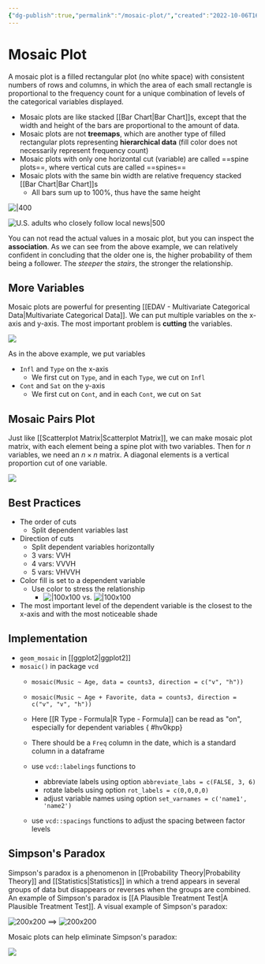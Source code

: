 ```yaml
---
{"dg-publish":true,"permalink":"/mosaic-plot/","created":"2022-10-06T16:42:45","updated":"2022-12-11T22:35:07"}
---
```



# Mosaic Plot

A mosaic plot is a filled rectangular plot (no white space) with consistent numbers of rows and columns, in which the area of each small rectangle is proportional to the frequency count for a unique combination of levels of the categorical variables displayed.

- Mosaic plots are like stacked [[Bar Chart\|Bar Chart]]s, except that the width and height of the bars are proportional to the amount of data.
- Mosaic plots are not **treemaps**, which are another type of filled rectangular plots representing **hierarchical data** (fill color does not necessarily represent frequency count)
- Mosaic plots with only one horizontal cut (variable) are called ==spine plots==, where vertical cuts are called ==spines==
- Mosaic plots with the same bin width are relative frequency stacked [[Bar Chart\|Bar Chart]]s
    - All bars sum up to 100%, thus have the same height

![|400](https://upload.wikimedia.org/wikipedia/commons/8/84/Mosaic-big.png)

![U.S. adults who closely follow local news|500](https://raw.githubusercontent.com/zcysxy/Figurebed/master/img/20221013150806.png)

You can not read the actual values in a mosaic plot, but you can inspect the **association**. As we can see from the above example, we can relatively confident in concluding that the older one is, the higher probability of them being a follower.
The *steeper* the *stairs*, the stronger the relationship.

## More Variables

Mosaic plots are powerful for presenting [[EDAV - Multivariate Categorical Data\|Multivariate Categorical Data]]. We can put multiple variables on the x-axis and y-axis. The most important problem is **cutting** the variables.

![](https://raw.githubusercontent.com/zcysxy/Figurebed/master/img/20221013185846.png)

As in the above example, we put variables

- `Infl` and `Type` on the x-axis
    - We first cut on `Type`, and in each `Type`, we cut on `Infl`
- `Cont` and `Sat` on the y-axis
    - We first cut on `Cont`, and in each `Cont`, we cut on `Sat`

## Mosaic Pairs Plot

Just like [[Scatterplot Matrix\|Scatterplot Matrix]], we can make mosaic plot matrix, with each element being a spine plot with two variables. Then for $n$ variables, we need an $n\times n$ matrix. A diagonal elements is a vertical proportion cut of one variable.

![](https://raw.githubusercontent.com/zcysxy/Figurebed/master/img/20221211221648.png)

## Best Practices

- The order of cuts
    - Split dependent variables last
- Direction of cuts
    - Split dependent variables horizontally
    - 3 vars: VVH
    - 4 vars: VVVH
    - 5 vars: VHVVH
- Color fill is set to a dependent variable
    - Use color to stress the relationship
        - <span class="alt-check alt-check-ex">![|100x100](https://raw.githubusercontent.com/zcysxy/Figurebed/master/img/20221013192907.png) vs. ![|100x100](https://raw.githubusercontent.com/zcysxy/Figurebed/master/img/20221013192932.png)</span>
- The most important level of the dependent variable is the closest to the x-axis and with the most noticeable shade

## Implementation

- `geom_mosaic` in [[ggplot2\|ggplot2]]
- `mosaic()` in package `vcd`
    - <span class="alt-check alt-check-ex">`mosaic(Music ~ Age, data = counts3, direction = c("v", "h"))`</span>
    - <span class="alt-check alt-check-ex">`mosaic(Music ~ Age + Favorite, data = counts3, direction = c("v", "v", "h"))`</span>
    - Here [[R Type - Formula\|R Type - Formula]] can be read as "on", especially for dependent variables
{ #hv0kpp}

    - There should be a `Freq` column in the date, which is a standard column in a dataframe
    - use `vcd::labelings` functions to
        - abbreviate labels using option `abbreviate_labs = c(FALSE, 3, 6)`
        - rotate labels using option `rot_labels = c(0,0,0,0)`
        - adjust variable names using option `set_varnames = c('name1', 'name2')`
    - use `vcd::spacings` functions to adjust the spacing between factor levels

## Simpson's Paradox

Simpson's paradox is a phenomenon in [[Probability Theory\|Probability Theory]] and [[Statistics\|Statistics]] in which a trend appears in several groups of data but disappears or reverses when the groups are combined.
An example of Simpson's paradox is [[A Plausible Treatment Test\|A Plausible Treatment Test]].
A visual example of Simpson's paradox:

![200x200](https://raw.githubusercontent.com/zcysxy/Figurebed/master/img/20221013222838.png) ==> ![200x200](https://raw.githubusercontent.com/zcysxy/Figurebed/master/img/20221013222903.png)

Mosaic plots can help eliminate Simpson's paradox:

![](https://raw.githubusercontent.com/zcysxy/Figurebed/master/img/20221013223143.png)

